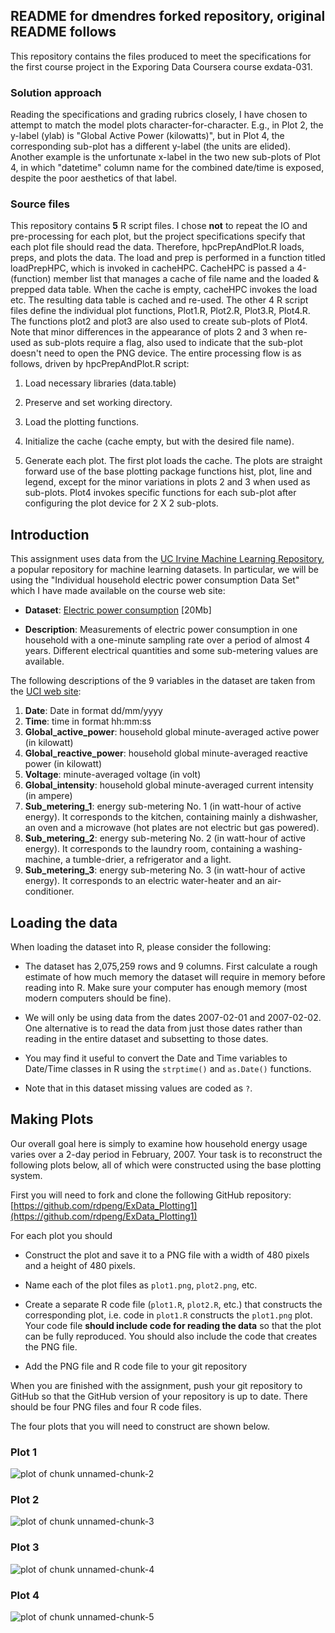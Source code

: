 ## README for dmendres forked repository, original README follows
This repository contains the files produced to meet the specifications 
for the first course project in the Exporing Data Coursera course exdata-031.

### Solution approach
Reading the specifications and grading rubrics closely, I have chosen to attempt to match the model plots character-for-character. E.g., in Plot 2, the y-label (ylab) is "Global Active Power (kilowatts)", but in Plot 4, the corresponding sub-plot has a different y-label (the units are elided). Another example is the unfortunate x-label in the two new sub-plots of Plot 4, in which "datetime" column name for the combined date/time is exposed, despite the poor aesthetics of that label.

### Source files
This repository contains **5** R script files. I chose **not** to repeat the IO and pre-processing for each plot, but the project specifications specify that each plot file should read the data. Therefore, hpcPrepAndPlot.R loads, preps, and plots the data. The load and prep is performed in a function titled loadPrepHPC, which is invoked in cacheHPC. CacheHPC is passed a 4-(function) member list that manages a cache of file name and the loaded & prepped data table. When the cache is empty, cacheHPC invokes the load etc. The resulting data table is cached and re-used. The other 4 R script files define the individual plot functions, Plot1.R, Plot2.R, Plot3.R, Plot4.R. The functions plot2 and plot3 are also used to create sub-plots of Plot4. Note that minor differences in the appearance of plots 2 and 3 when re-used as sub-plots require a flag, also used to indicate that the sub-plot doesn't need to open the PNG device.
The entire processing flow is as follows, driven by hpcPrepAndPlot.R script:

1. Load necessary libraries (data.table)

2. Preserve and set working directory.

3. Load the plotting functions.

4. Initialize the cache (cache empty, but with the desired file name).

5. Generate each plot. The first plot loads the cache. The plots are straight forward use of the base plotting package functions hist, plot, line and legend, except for the minor variations in plots 2 and 3 when used as sub-plots. Plot4 invokes specific functions for each sub-plot after configuring the plot device for 2 X 2 sub-plots.


## Introduction

This assignment uses data from
the <a href="http://archive.ics.uci.edu/ml/">UC Irvine Machine
Learning Repository</a>, a popular repository for machine learning
datasets. In particular, we will be using the "Individual household
electric power consumption Data Set" which I have made available on
the course web site:


* <b>Dataset</b>: <a href="https://d396qusza40orc.cloudfront.net/exdata%2Fdata%2Fhousehold_power_consumption.zip">Electric power consumption</a> [20Mb]

* <b>Description</b>: Measurements of electric power consumption in
one household with a one-minute sampling rate over a period of almost
4 years. Different electrical quantities and some sub-metering values
are available.


The following descriptions of the 9 variables in the dataset are taken
from
the <a href="https://archive.ics.uci.edu/ml/datasets/Individual+household+electric+power+consumption">UCI
web site</a>:

<ol>
<li><b>Date</b>: Date in format dd/mm/yyyy </li>
<li><b>Time</b>: time in format hh:mm:ss </li>
<li><b>Global_active_power</b>: household global minute-averaged active power (in kilowatt) </li>
<li><b>Global_reactive_power</b>: household global minute-averaged reactive power (in kilowatt) </li>
<li><b>Voltage</b>: minute-averaged voltage (in volt) </li>
<li><b>Global_intensity</b>: household global minute-averaged current intensity (in ampere) </li>
<li><b>Sub_metering_1</b>: energy sub-metering No. 1 (in watt-hour of active energy). It corresponds to the kitchen, containing mainly a dishwasher, an oven and a microwave (hot plates are not electric but gas powered). </li>
<li><b>Sub_metering_2</b>: energy sub-metering No. 2 (in watt-hour of active energy). It corresponds to the laundry room, containing a washing-machine, a tumble-drier, a refrigerator and a light. </li>
<li><b>Sub_metering_3</b>: energy sub-metering No. 3 (in watt-hour of active energy). It corresponds to an electric water-heater and an air-conditioner.</li>
</ol>

## Loading the data





When loading the dataset into R, please consider the following:

* The dataset has 2,075,259 rows and 9 columns. First
calculate a rough estimate of how much memory the dataset will require
in memory before reading into R. Make sure your computer has enough
memory (most modern computers should be fine).

* We will only be using data from the dates 2007-02-01 and
2007-02-02. One alternative is to read the data from just those dates
rather than reading in the entire dataset and subsetting to those
dates.

* You may find it useful to convert the Date and Time variables to
Date/Time classes in R using the `strptime()` and `as.Date()`
functions.

* Note that in this dataset missing values are coded as `?`.


## Making Plots

Our overall goal here is simply to examine how household energy usage
varies over a 2-day period in February, 2007. Your task is to
reconstruct the following plots below, all of which were constructed
using the base plotting system.

First you will need to fork and clone the following GitHub repository:
[https://github.com/rdpeng/ExData_Plotting1](https://github.com/rdpeng/ExData_Plotting1)


For each plot you should

* Construct the plot and save it to a PNG file with a width of 480
pixels and a height of 480 pixels.

* Name each of the plot files as `plot1.png`, `plot2.png`, etc.

* Create a separate R code file (`plot1.R`, `plot2.R`, etc.) that
constructs the corresponding plot, i.e. code in `plot1.R` constructs
the `plot1.png` plot. Your code file **should include code for reading
the data** so that the plot can be fully reproduced. You should also
include the code that creates the PNG file.

* Add the PNG file and R code file to your git repository

When you are finished with the assignment, push your git repository to
GitHub so that the GitHub version of your repository is up to
date. There should be four PNG files and four R code files.


The four plots that you will need to construct are shown below. 


### Plot 1


![plot of chunk unnamed-chunk-2](figure/unnamed-chunk-2.png) 


### Plot 2

![plot of chunk unnamed-chunk-3](figure/unnamed-chunk-3.png) 


### Plot 3

![plot of chunk unnamed-chunk-4](figure/unnamed-chunk-4.png) 


### Plot 4

![plot of chunk unnamed-chunk-5](figure/unnamed-chunk-5.png) 

